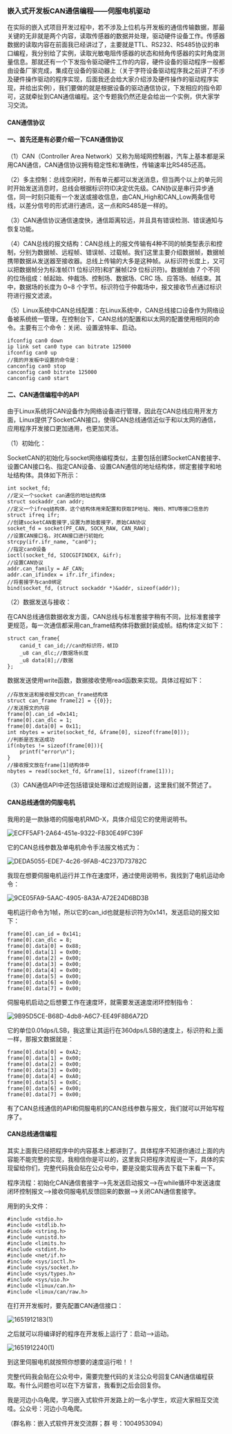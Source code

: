 ### 嵌入式开发板CAN通信编程——伺服电机驱动

在实际的嵌入式项目开发过程中，若不涉及上位机与开发板的通信传输数据，那最关键的无非就是两个内容，读取传感器的数据并处理，驱动硬件设备工作。传感器数据的读取内容在前面我已经讲过了，主要就是TTL、RS232、RS485协议的串口编程，我分别给了实例，读取光敏电阻传感器的状态和倾角传感器的实时角度测量信息。那就还有一个下发指令驱动硬件工作的内容，硬件设备的驱动程序一般都由设备厂家完成，集成在设备的驱动器上（关于字符设备驱动程序我之前讲了不涉及硬件操作驱动的程序实现，后面我还会给大家介绍涉及硬件操作的驱动程序实现，并给出实例），我们要做的就是根据设备的驱动通信协议，下发相应的指令即可，这就牵扯到CAN通信编程。这个专题我仍然还是会给出一个实例，供大家学习交流。

#### CAN通信协议

#### 一、首先还是有必要介绍一下CAN通信协议

（1）CAN（Controller Area Network）又称为局域网控制器，汽车上基本都是采用CAN通信，CAN通信协议拥有稳定性和准确性，传输速率比RS485还高。

（2）多主控制：总线空闲时，所有单元都可以发送消息，但当两个以上的单元同时开始发送消息时，总线会根据标识符ID决定优先级。CAN协议是串行异步通信，同一时刻只能有一个发送或接收信息，由CAN_High和CAN_Low两条信号线，以差分信号的形式进行通讯，这一点和RS485是一样的。

（3）CAN通信协议通信速度快，通信距离较远，并且具有错误检测、错误通知与恢复功能。

（4）CAN总线的报文结构：CAN总线上的报文传输有4种不同的帧类型表示和控制，分别为数据帧、远程帧、错误帧、过载帧。我们这里主要介绍数据帧，数据帧携带数据从发送器至接收器。总线上传输的大多是这种帧。从标识符长度上，又可以把数据帧分为标准帧(11 位标识符)和扩展帧(29 位标识符)。数据帧由 7 个不同的位场组成：帧起始、仲裁场、控制场、数据场、CRC 场、应答场、帧结束。其中，数据场的长度为 0~8 个字节。标识符位于仲裁场中，报文接收节点通过标识符进行报文滤波。

（5）Linux系统中CAN总线配置：在Linux系统中，CAN总线接口设备作为网络设备被系统统一管理，在控制台下，CAN总线的配置和以太网的配置使用相同的命令。主要有三个命令：关闭、设置波特率、启动。

```
ifconfig can0 down
ip link set can0 type can bitrate 125000
ifconfig can0 up
//我的开发板中设置的命令是：
canconfig can0 stop
canconfig can0 bitrate 125000
canconfig can0 start
```

#### 二、CAN通信编程中的API

由于Linux系统将CAN设备作为网络设备进行管理，因此在CAN总线应用开发方面，Linux提供了SocketCAN接口，使得CAN总线通信近似于和以太网的通信，应用程序开发接口更加通用，也更加灵活。

（1）初始化：

SocketCAN的初始化与socket网络编程类似，主要包括创建SocketCAN套接字、设置CAN接口名、指定CAN设备、设置CAN通信的地址结构体，绑定套接字和地址结构体。具体如下所示：

```
int socket_fd;
//定义一个socket can通信的地址结构体
struct sockaddr_can addr;
//定义一个ifreq结构体，这个结构体用来配置和获取IP地址、掩码、MTU等接口信息的
struct ifreq ifr;
//创建socketCAN套接字,设置为原始套接字，原始CAN协议
socket_fd = socket(PF_CAN, SOCK_RAW, CAN_RAW);
//设置CAN接口名，对CAN接口进行初始化
strcpy(ifr.ifr_name, "can0");
//指定can0设备
ioctl(socket_fd, SIOCGIFINDEX, &ifr);
//设置CAN协议
addr.can_family = AF_CAN;
addr.can_ifindex = ifr.ifr_ifindex;
//将套接字与can0绑定
bind(socket_fd, (struct sockaddr *)&addr, sizeof(addr));
```

（2）数据发送与接收：

在CAN总线通信数据收发方面，CAN总线与标准套接字稍有不同，比标准套接字更规范，每一次通信都采用can_frame结构体将数据封装成帧。结构体定义如下：

```
struct can_frame{
	canid_t can_id;//can的标识符，帧ID
	_u8 can_dlc;//数据场长度
	_u8 data[8];//数据
};
```

数据发送使用write函数，数据接收使用read函数来实现。具体过程如下：

```
//存放发送和接收报文的can_frame结构体
struct can_frame frame[2] = {{0}};
//发送报文的内容
frame[0].can_id =0x141;
frame[0].can_dlc = 1;
frame[0].data[0] = 0x11;
int nbytes = write(socket_fd, &frame[0], sizeof(frame[0]));
//判断是否发送成功
if(nbytes != sizeof(frame[0])){
	printf("error\n");
}
//接收报文放在frame[1]结构体中
nbytes = read(socket_fd, &frame[1], sizeof(frame[1]));
```

（3）CAN通信API中还包括错误处理和过滤规则设置，这里我们就不赘述了。

#### CAN总线通信的伺服电机

我用的是一款脉塔的伺服电机RMD-X，具体介绍见它的使用说明书。

![ECFF5AF1-2A64-451e-9322-FB30E49FC39F](https://s2.loli.net/2022/05/27/wvhUSmRi2gBT4Fd.png)

它的CAN总线参数及单电机命令手法报文格式为：

![DEDA5055-EDE7-4c26-9FAB-4C237D73782C](https://s2.loli.net/2022/05/27/NzUE6iYQ89wnZ3e.png)

我现在想要伺服电机运行并工作在速度环，通过使用说明书，我找到了电机运动命令：

![9CE05FA9-5AAC-4905-8A3A-A72E24D6BD3B](https://s2.loli.net/2022/05/27/9TqnkSuDfaOJbFm.png)

电机运行命令为1帧，所以它的can_id也就是标识符为0x141，发送启动的报文如下：

```
frame[0].can_id = 0x141;
frame[0].can_dlc = 8;
frame[0].data[0] = 0x88;
frame[0].data[1] = 0x00;
frame[0].data[2] = 0x00;
frame[0].data[3] = 0x00;
frame[0].data[4] = 0x00;
frame[0].data[5] = 0x00;
frame[0].data[6] = 0x00;
frame[0].data[7] = 0x00;
```

伺服电机启动之后想要工作在速度环，就需要发送速度闭环控制指令：

![9B95D5CE-B68D-4db8-A6C7-EE49F8B6A72D](https://s2.loli.net/2022/05/27/Z3YnUBGgJuSjDzb.png)

它的单位0.01dps/LSB，我这里让其运行在360dps/LSB的速度上，标识符和上面一样，那报文数据就是：

```
frame[0].data[0] = 0xA2;
frame[0].data[1] = 0x00;
frame[0].data[2] = 0x00;
frame[0].data[3] = 0x00;
frame[0].data[4] = 0xA0;
frame[0].data[5] = 0x8C;
frame[0].data[6] = 0x00;
frame[0].data[7] = 0x00;
```

有了CAN总线通信的API和伺服电机的CAN总线参数与报文，我们就可以开始写程序了。

#### CAN总线通信编程

其实上面我已经把程序中的内容基本上都讲到了。具体程序不知道你通过上面的内容能不能完整的实现，我相信你是可以的，这里我只把程序流程说一下，具体的实现留给你们，完整代码我会贴在公众号中，要是没能实现再去下载下来看一下。

程序流程：初始化CAN通信套接字——>先发送启动报文——>在while循环中发送速度闭环控制报文——>接收伺服电机反馈回来的数据——>关闭CAN通信套接字。

用到的头文件：

```
#include <stdio.h>
#include <stdlib.h>
#include <string.h>
#include <unistd.h>
#include <limits.h>
#include <stdint.h>
#include <net/if.h>
#include <sys/ioctl.h>
#include <sys/socket.h>
#include <sys/types.h>
#include <sys/uio.h>
#include <linux/can.h>
#include <linux/can/raw.h>
```

在打开开发板时，要先配置CAN通信接口：

![1651912183(1)](https://s2.loli.net/2022/05/27/FdbPS7xZNIK2Muq.png)

之后就可以将编译好的程序在开发板上运行了：启动——>运动。

![1651912240(1)](https://s2.loli.net/2022/05/27/T1BbogmnhvPX6G3.png)

到这里伺服电机就按照你想要的速度运行啦！！

完整代码我会贴在公众号中，需要完整代码的关注公众号回复CAN通信编程获取。有什么问题也可以在下方留言，我看到之后会回复你。

我是河边小乌龟爬，学习嵌入式软件开发路上的一名小学生，欢迎大家相互交流哇。公众号：河边小乌龟爬。

（群名称：嵌入式软件开发交流群；群 号：1004953094）